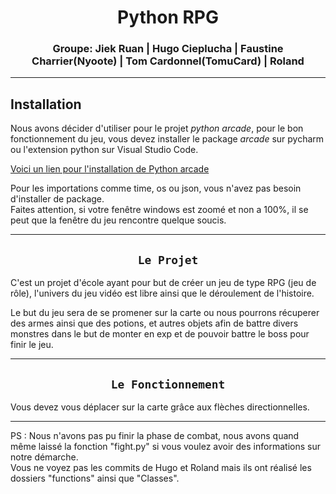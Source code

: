 <div align=center>

#  Python RPG

</div>

<div align=center>

### Groupe: Jiek Ruan | Hugo Cieplucha | Faustine Charrier(Nyoote) | Tom Cardonnel(TomuCard) | Roland

</div>

<hr>

## Installation

Nous avons décider d'utiliser pour le projet _python arcade_, pour le bon fonctionnement du jeu, vous devez installer le package _arcade_ sur pycharm ou l'extension python sur Visual Studio Code.

[Voici un lien pour l'installation de Python arcade](https://api.arcade.academy/en/latest/install/index.html)

Pour les importations comme time, os ou json, vous n'avez pas besoin d'installer de package.
<br>
Faites attention, si votre fenêtre windows est zoomé et non a 100%, il se peut que la fenêtre du jeu rencontre quelque soucis.

<hr>

<div align=center>

## `Le Projet`

</div>

C'est un projet d'école ayant pour but de créer un jeu de type RPG (jeu de rôle), l'univers du jeu vidéo est libre ainsi que le déroulement de l'histoire.

Le but du jeu sera de se promener sur la carte ou nous pourrons récuperer des armes ainsi que des potions, et autres objets afin de battre divers monstres dans le but de monter en exp et de pouvoir battre le boss pour finir le jeu.

<hr>

<div align=center>

## `Le Fonctionnement`

</div>

Vous devez vous déplacer sur la carte grâce aux flèches directionnelles.

<hr>

PS : Nous n'avons pas pu finir la phase de combat, nous avons quand même laissé la fonction "fight.py" si vous voulez avoir des informations sur notre démarche.
<br>
Vous ne voyez pas les commits de Hugo et Roland mais ils ont réalisé les dossiers "functions" ainsi que "Classes".
